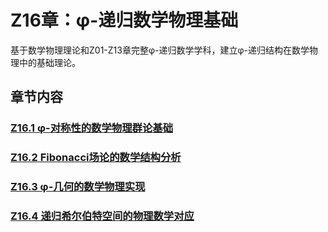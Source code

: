 # Z16章：φ-递归数学物理基础

基于数学物理理论和Z01-Z13章完整φ-递归数学学科，建立φ-递归结构在数学物理中的基础理论。

## 章节内容

### [Z16.1 φ-对称性的数学物理群论基础](./Z16.1-phi-symmetry-mathematical-physics-group-theory.md)
### [Z16.2 Fibonacci场论的数学结构分析](./Z16.2-fibonacci-field-theory-mathematical-structure-analysis.md)
### [Z16.3 φ-几何的数学物理实现](./Z16.3-phi-geometry-mathematical-physics-implementation.md)
### [Z16.4 递归希尔伯特空间的物理数学对应](./Z16.4-recursive-hilbert-space-physical-mathematical-correspondence.md)